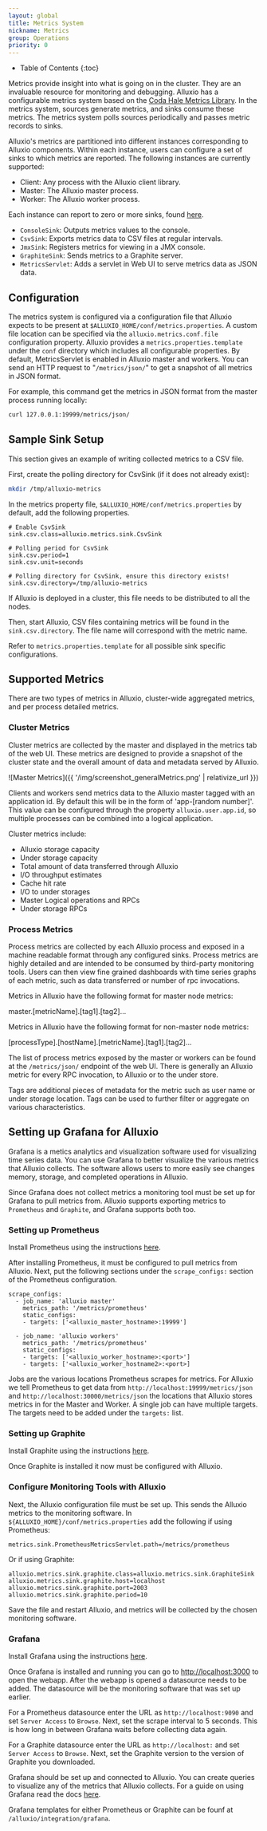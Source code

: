 ```yaml
---
layout: global
title: Metrics System
nickname: Metrics
group: Operations
priority: 0
---
```


* Table of Contents
{:toc}

Metrics provide insight into what is going on in the cluster. They are an invaluable resource for
monitoring and debugging. Alluxio has a configurable metrics system based on the [Coda Hale Metrics
Library](https://github.com/dropwizard/metrics). In the metrics system, sources generate metrics,
and sinks consume these metrics. The metrics system polls sources periodically and passes
metric records to sinks.

Alluxio's metrics are partitioned into different instances corresponding to Alluxio components.
Within each instance, users can configure a set of sinks to which metrics are reported. The
following instances are currently supported:

* Client: Any process with the Alluxio client library.
* Master: The Alluxio master process.
* Worker: The Alluxio worker process.

Each instance can report to zero or more sinks, found [here](https://github.com/Alluxio/alluxio/tree/master/core/common/src/main/java/alluxio/metrics/sink).

* `ConsoleSink`: Outputs metrics values to the console.
* `CsvSink`: Exports metrics data to CSV files at regular intervals.
* `JmxSink`: Registers metrics for viewing in a JMX console.
* `GraphiteSink`: Sends metrics to a Graphite server.
* `MetricsServlet`: Adds a servlet in Web UI to serve metrics data as JSON data.

## Configuration

The metrics system is configured via a configuration file that Alluxio expects to be present at
`$ALLUXIO_HOME/conf/metrics.properties`. A custom file location can be specified via the
`alluxio.metrics.conf.file` configuration property. Alluxio provides a `metrics.properties.template`
under the `conf` directory which includes all configurable properties. By default, MetricsServlet
is enabled in Alluxio master and workers. You can send an HTTP request to "`/metrics/json/`" to get a
snapshot of all metrics in JSON format.


For example, this command get the metrics in JSON format from the master process running locally:

```bash
curl 127.0.0.1:19999/metrics/json/
```

## Sample Sink Setup

This section gives an example of writing collected metrics to a CSV file.

First, create the polling directory for CsvSink (if it does not already exist):
```bash
mkdir /tmp/alluxio-metrics
```

In the metrics property file, `$ALLUXIO_HOME/conf/metrics.properties` by default, add the following
properties.

```
# Enable CsvSink
sink.csv.class=alluxio.metrics.sink.CsvSink

# Polling period for CsvSink
sink.csv.period=1
sink.csv.unit=seconds

# Polling directory for CsvSink, ensure this directory exists!
sink.csv.directory=/tmp/alluxio-metrics
```

If Alluxio is deployed in a cluster, this file needs to be distributed to all the nodes.

Then, start Alluxio, CSV files containing metrics will be found in the `sink.csv.directory`. The
file name will correspond with the metric name.

Refer to `metrics.properties.template` for all possible sink specific configurations. 

## Supported Metrics

There are two types of metrics in Alluxio, cluster-wide aggregated metrics, and per process detailed
metrics.

### Cluster Metrics

Cluster metrics are collected by the master and displayed in the metrics tab of the web UI. These
metrics are designed to provide a snapshot of the cluster state and the overall amount of data and
metadata served by Alluxio.

![Master Metrics]({{ '/img/screenshot_generalMetrics.png' | relativize_url }})

Clients and workers send metrics data to the Alluxio master tagged with an application id. By
default this will be in the form of 'app-[random number]'. This value can be configured through the
property `alluxio.user.app.id`, so multiple processes can be combined into a logical application.

Cluster metrics include:
* Alluxio storage capacity
* Under storage capacity
* Total amount of data transferred through Alluxio
* I/O throughput estimates
* Cache hit rate
* I/O to under storages
* Master Logical operations and RPCs
* Under storage RPCs

### Process Metrics

Process metrics are collected by each Alluxio process and exposed in a machine readable format
through any configured sinks. Process metrics are highly detailed and are intended to be consumed
by third-party monitoring tools. Users can then view fine grained dashboards with time series graphs
of each metric, such as data transferred or number of rpc invocations.

Metrics in Alluxio have the following format for master node metrics:

master.[metricName].[tag1].[tag2]...

Metrics in Alluxio have the following format for non-master node metrics:

[processType].[hostName].[metricName].[tag1].[tag2]...

The list of process metrics exposed by the master or workers can be found at the `/metrics/json/`
endpoint of the web UI. There is generally an Alluxio metric for every RPC invocation, to Alluxio or
to the under store.

Tags are additional pieces of metadata for the metric such as user name or under storage location.
Tags can be used to further filter or aggregate on various characteristics.

## Setting up Grafana for Alluxio

Grafana is a metics analytics and visualization software used for visualizing time series
data. You can use Grafana to better visualize the various metrics that Alluxio collects. The software
allows users to more easily see changes memory, storage, and completed operations in Alluxio.

Since Grafana does not collect metrics a monitoring tool must be set up for Grafana to pull metrics from.
Alluxio supports exporting metrics to `Prometheus` and `Graphite`, and Grafana supports both too.

### Setting up Prometheus

Install Prometheus using the instructions [here](https://prometheus.io/docs/prometheus/latest/installation/).

After installing Prometheus, it must be configured to pull metrics from Alluxio. Next, put the following sections
under the `scrape_configs:` section of the Prometheus configuration.

```
scrape_configs:
  - job_name: 'alluxio master'
    metrics_path: '/metrics/prometheus'
    static_configs:
    - targets: ['<alluxio_master_hostname>:19999']

  - job_name: 'alluxio workers'
    metrics_path: '/metrics/prometheus'
    static_configs:
    - targets: ['<alluxio_worker_hostname>:<port>']
    - targets: ['<alluxio_worker_hostname2>:<port>]
```

Jobs are the various locations Prometheus scrapes for metrics. For Alluxio we tell Prometheus to get data
from `http://localhost:19999/metrics/json` and `http://localhost:30000/metrics/json` the locations that Alluxio stores
metrics in for the Master and Worker. A single job can have multiple targets. The targets need to be added
under the `targets:` list.

### Setting up Graphite

Install Graphite using the instructions [here](https://graphite.readthedocs.io/en/latest/install.html).

Once Graphite is installed it now must be configured with Alluxio.

### Configure Monitoring Tools with Alluxio

Next, the Alluxio configuration file must be set up. This sends the Alluxio metrics to the monitoring
software. In `${ALLUXIO_HOME}/conf/metrics.properties` add the following if using Prometheus:

```
metrics.sink.PrometheusMetricsServlet.path=/metrics/prometheus
```

Or if using Graphite:

```
alluxio.metrics.sink.graphite.class=alluxio.metrics.sink.GraphiteSink
alluxio.metrics.sink.graphite.host=localhost
alluxio.metrics.sink.graphite.port=2003
alluxio.metrics.sink.graphite.period=10
```

Save the file and restart Alluxio, and metrics will be collected by the chosen monitoring software.

### Grafana

Install Grafana using the instructions [here](https://grafana.com/docs/installation/).

Once Grafana is installed and running you can go to [http://localhost:3000](http://localhost:3000) to open the webapp.
After the webapp is opened a datasource needs to be added. The datasource will be the monitoring software
that was set up earlier.

For a Prometheus datasource enter the URL as `http://localhost:9090` and set `Server Access` to `Browse`. Next, set
the scrape interval to 5 seconds. This is how long in between Grafana waits before collecting data again.

For a Graphite datasource enter the URL as `http://localhost:` and set `Server Access` to `Browse`. Next, set the
Graphite version to the version of Graphite you downloaded.

Grafana should be set up and connected to Alluxio. You can create queries to visualize any of the
metrics that Alluxio collects. For a guide on using Grafana read the docs [here](https://grafana.com/docs/v4.3/guides/getting_started).

Grafana templates for either Prometheus or Graphite can be founf at `/alluxio/integration/grafana`.
